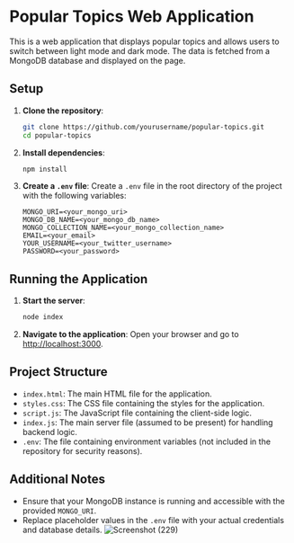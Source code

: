 ﻿# Popular Topics Web Application

This is a web application that displays popular topics and allows users to switch between light mode and dark mode. The data is fetched from a MongoDB database and displayed on the page.

## Setup

1. **Clone the repository**:
    ```bash
    git clone https://github.com/yourusername/popular-topics.git
    cd popular-topics
    ```

2. **Install dependencies**:
    ```bash
    npm install
    ```

3. **Create a `.env` file**:
    Create a `.env` file in the root directory of the project with the following variables:

    ```plaintext
    MONGO_URI=<your_mongo_uri>
    MONGO_DB_NAME=<your_mongo_db_name>
    MONGO_COLLECTION_NAME=<your_mongo_collection_name>
    EMAIL=<your_email>
    YOUR_USERNAME=<your_twitter_username>
    PASSWORD=<your_password>
    ```

## Running the Application

1. **Start the server**:
    ```bash
    node index
    ```

2. **Navigate to the application**:
    Open your browser and go to [http://localhost:3000](http://localhost:3000).

## Project Structure

- `index.html`: The main HTML file for the application.
- `styles.css`: The CSS file containing the styles for the application.
- `script.js`: The JavaScript file containing the client-side logic.
- `index.js`: The main server file (assumed to be present) for handling backend logic.
- `.env`: The file containing environment variables (not included in the repository for security reasons).

## Additional Notes

- Ensure that your MongoDB instance is running and accessible with the provided `MONGO_URI`.
- Replace placeholder values in the `.env` file with your actual credentials and database details.
![Screenshot (229)](https://github.com/akshatmishra25/assignment-selenium/assets/106366272/e226137a-9495-46b0-97f1-6f96377dfa54)
